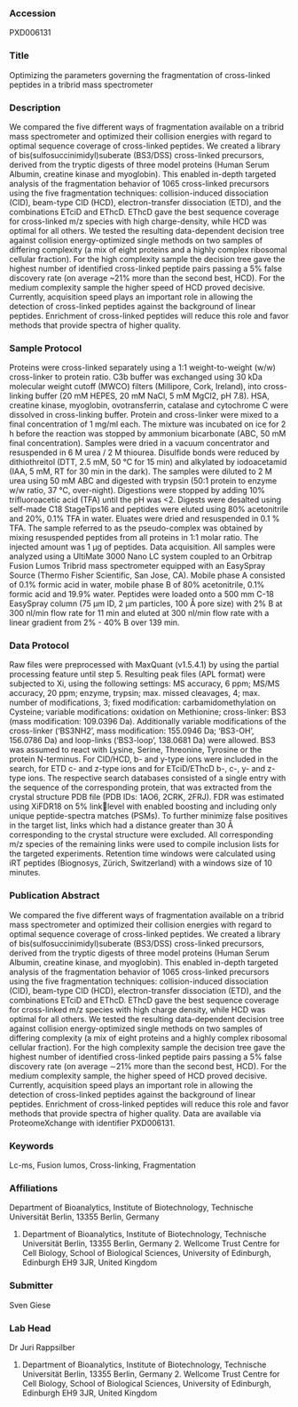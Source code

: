 ### Accession
PXD006131

### Title
Optimizing the parameters governing the fragmentation of cross-linked peptides in a tribrid mass spectrometer

### Description
We compared the five different ways of fragmentation available on a tribrid mass spectrometer and optimized their collision energies with regard to optimal sequence coverage of cross-linked peptides. We created a library of bis(sulfosuccinimidyl)suberate (BS3/DSS) cross-linked precursors, derived from the tryptic digests of three model proteins (Human Serum Albumin, creatine kinase and myoglobin). This enabled in-depth targeted analysis of the fragmentation behavior of 1065 cross-linked precursors using the five fragmentation techniques: collision-induced dissociation (CID), beam-type CID (HCD), electron-transfer dissociation (ETD), and the combinations ETciD and EThcD. EThcD gave the best sequence coverage for cross-linked m/z species with high charge-density, while HCD was optimal for all others. We tested the resulting data-dependent decision tree against collision energy-optimized single methods on two samples of differing complexity (a mix of eight proteins and a highly complex ribosomal cellular fraction). For the high complexity sample the decision tree gave the highest number of identified cross-linked peptide pairs passing a 5% false discovery rate (on average ~21% more than the second best, HCD). For the medium complexity sample the higher speed of HCD proved decisive. Currently, acquisition speed plays an important role in allowing the detection of cross-linked peptides against the background of linear peptides. Enrichment of cross-linked peptides will reduce this role and favor methods that provide spectra of higher quality.

### Sample Protocol
Proteins were cross-linked separately using a 1:1 weight-to-weight (w/w) cross-linker to protein ratio. C3b buffer was exchanged using 30 kDa molecular weight cutoff (MWCO) filters (Millipore, Cork, Ireland), into cross-linking buffer (20 mM HEPES, 20 mM NaCl, 5 mM MgCl2, pH 7.8). HSA, creatine kinase, myoglobin, ovotransferrin, catalase and cytochrome C were dissolved in cross-linking buffer. Protein and cross-linker were mixed to a final concentration of 1 mg/ml each. The mixture was incubated on ice for 2 h before the reaction was stopped by ammonium bicarbonate (ABC, 50 mM final concentration).  Samples were dried in a vacuum concentrator and resuspended in 6 M urea / 2 M thiourea. Disulfide bonds were reduced by dithiothreitol (DTT, 2.5 mM, 50 °C for 15 min) and alkylated by iodoacetamid (IAA, 5 mM, RT for 30 min in the dark). The samples were diluted to 2 M urea using 50 mM ABC and digested with trypsin (50:1 protein to enzyme w/w ratio, 37 °C, over-night). Digestions were stopped by adding 10% trifluoroacetic acid (TFA) until the pH was <2. Digests were desalted using self-made C18 StageTips16 and peptides were eluted using 80% acetonitrile and 20%, 0.1% TFA in water. Eluates were dried and resuspended in 0.1 % TFA. The sample referred to as the pseudo-complex was obtained by mixing resuspended peptides from all proteins in 1:1 molar ratio. The injected amount was 1 µg of peptides. Data acquisition. All samples were analyzed using a UltiMate 3000 Nano LC system coupled to an Orbitrap Fusion Lumos Tribrid mass spectrometer equipped with an EasySpray Source (Thermo Fisher Scientific, San Jose, CA). Mobile phase A consisted of 0.1% formic acid in water, mobile phase B of 80% acetonitrile, 0.1% formic acid and 19.9% water. Peptides were loaded onto a 500 mm C-18 EasySpray column (75 µm ID, 2 µm particles, 100 Å pore size) with 2% B at 300 nl/min flow rate for 11 min and eluted at 300 nl/min flow rate with a linear gradient from 2% - 40% B over 139 min.

### Data Protocol
Raw files were preprocessed with MaxQuant (v1.5.4.1) by using the partial processing feature until step 5. Resulting peak files (APL format) were subjected to Xi, using the following settings: MS accuracy, 6 ppm; MS/MS accuracy, 20 ppm; enzyme, trypsin; max. missed cleavages, 4; max. number of modifications, 3; fixed modification: carbamidomethylation on Cysteine; variable modifications: oxidation on Methionine; cross-linker: BS3 (mass modification: 109.0396 Da).  Additionally variable modifications of the cross-linker (‘BS3NH2’, mass modification: 155.0946 Da; ‘BS3-OH’, 156.0786 Da) and loop-links (‘BS3-loop’, 138.0681 Da) were allowed. BS3 was assumed to react with Lysine, Serine, Threonine, Tyrosine or the protein N-terminus. For CID/HCD, b- and y-type ions were included in the search, for ETD c- and z-type ions and for ETciD/EThcD b-, c-, y- and z-type ions. The respective search databases consisted of a single entry with the sequence of the corresponding protein, that was extracted from the crystal structure PDB file (PDB IDs: 1AO6, 2CRK, 2FRJ). FDR was estimated using XiFDR18 on 5% linklevel with enabled boosting and including only unique peptide-spectra matches (PSMs). To further minimize false positives in the target list, links which had a distance greater than 30 Å corresponding to the crystal structure were excluded. All corresponding m/z species of the remaining links were used to compile inclusion lists for the targeted experiments. Retention time windows were calculated using iRT peptides (Biognosys, Zürich, Switzerland) with a windows size of 10 minutes.

### Publication Abstract
We compared the five different ways of fragmentation available on a tribrid mass spectrometer and optimized their collision energies with regard to optimal sequence coverage of cross-linked peptides. We created a library of bis(sulfosuccinimidyl)suberate (BS3/DSS) cross-linked precursors, derived from the tryptic digests of three model proteins (Human Serum Albumin, creatine kinase, and myoglobin). This enabled in-depth targeted analysis of the fragmentation behavior of 1065 cross-linked precursors using the five fragmentation techniques: collision-induced dissociation (CID), beam-type CID (HCD), electron-transfer dissociation (ETD), and the combinations ETciD and EThcD. EThcD gave the best sequence coverage for cross-linked m/z species with high charge density, while HCD was optimal for all others. We tested the resulting data-dependent decision tree against collision energy-optimized single methods on two samples of differing complexity (a mix of eight proteins and a highly complex ribosomal cellular fraction). For the high complexity sample the decision tree gave the highest number of identified cross-linked peptide pairs passing a 5% false discovery rate (on average &#x223c;21% more than the second best, HCD). For the medium complexity sample, the higher speed of HCD proved decisive. Currently, acquisition speed plays an important role in allowing the detection of cross-linked peptides against the background of linear peptides. Enrichment of cross-linked peptides will reduce this role and favor methods that provide spectra of higher quality. Data are available via ProteomeXchange with identifier PXD006131.

### Keywords
Lc-ms, Fusion lumos, Cross-linking, Fragmentation

### Affiliations
Department of Bioanalytics, Institute of Biotechnology, Technische Universität Berlin, 13355 Berlin, Germany
1. Department of Bioanalytics, Institute of Biotechnology, Technische Universität Berlin, 13355 Berlin, Germany  2. Wellcome Trust Centre for Cell Biology, School of Biological Sciences, University of Edinburgh, Edinburgh EH9 3JR, United Kingdom

### Submitter
Sven Giese

### Lab Head
Dr Juri Rappsilber
1. Department of Bioanalytics, Institute of Biotechnology, Technische Universität Berlin, 13355 Berlin, Germany  2. Wellcome Trust Centre for Cell Biology, School of Biological Sciences, University of Edinburgh, Edinburgh EH9 3JR, United Kingdom


